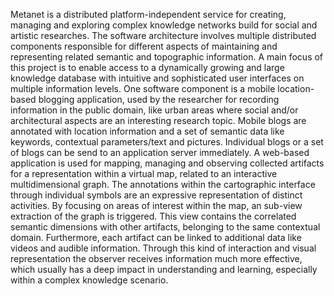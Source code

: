 Metanet is a distributed platform-independent service for creating, managing and exploring complex knowledge networks build for social and artistic researches. The software architecture involves multiple distributed components responsible for different aspects of maintaining and representing related semantic and topographic information. A main focus of this project is to enable access to a dynamically growing and large knowledge database with intuitive and sophisticated user interfaces on multiple information levels. One software component is a mobile location-based blogging application, used by the researcher for recording information in the public domain, like urban areas where social and/or architectural aspects are an interesting research topic. Mobile blogs are annotated with location information and a set of semantic data like keywords, contextual parameters/text and pictures. Individual blogs or a set of blogs can be send to an application server immediately. A web-based application is used for mapping, managing and observing collected artifacts for a representation within a virtual map, related to an interactive multidimensional graph. The annotations within the cartographic interface through individual symbols are an expressive representation of distinct activities. By focusing on areas of interest within the map, an sub-view extraction of the graph is triggered. This view contains the correlated semantic dimensions with other artifacts, belonging to the same contextual domain. Furthermore, each artifact can be linked to additional data like videos and audible information. Through this kind of interaction and visual representation the observer receives information much more effective, which usually has a deep impact in understanding and learning, especially within a complex knowledge scenario.